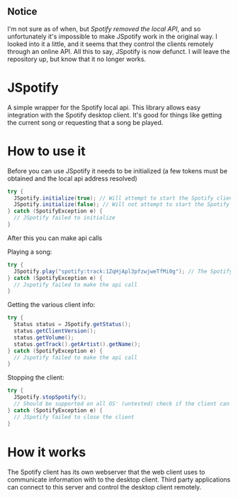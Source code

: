 ## Notice

I'm not sure as of when, but _Spotify removed the local API_, and so unfortunately it's impossible to make JSpotify work in the original way. I looked into it a little, and it seems that they control the clients remotely through an online API. All this to say, JSpotify is now defunct. I will leave the repository up, but know that it no longer works.

# JSpotify
A simple wrapper for the Spotify local api.
This library allows easy integration with the Spotify desktop client.
It's good for things like getting the current song or requesting that a song be played.

# How to use it

Before you can use JSpotify it needs to be initialized (a few tokens must be obtained and the local api address resolved)

```java
try {
  JSpotify.initialize(true); // Will attempt to start the Spotify client if it is not running (Only supported on Windows)
  JSpotify.initialize(false); // Will not attempt to start the Spotify client
} catch (SpotifyException e) {
  // JSpotify failed to initialize
}
```

After this you can make api calls

Playing a song:

```java
try {
  JSpotify.play("spotify:track:1ZqHjApl3pfzwjweTfMi0g"); // The Spotify URI for Coldplay's Violet Hill
} catch (SpotifyException e) {
  // Jspotify failed to make the api call
}
```

Getting the various client info:

```java
try {
  Status status = JSpotify.getStatus();
  status.getClientVersion();
  status.getVolume();
  status.getTrack().getArtist().getName();
} catch (SpotifyException e) {
  // Jspotify failed to make the api call
}
```

Stopping the client:

```java
try {
  JSpotify.stopSpotify();
  // Should be supported on all OS' (untested) check if the client can be closed with JSpotify.canStopSpotify()
} catch (SpotifyException e) {
  // JSpotify failed to close the client
}
```

# How it works

The Spotify client has its own webserver that the web client uses to communicate information with to the desktop client. Third party applications can connect to this server and control the desktop client remotely.
